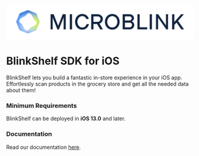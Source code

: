 ![Microblink](Resources/logo-microblink.png)

# **BlinkShelf** SDK for iOS

BlinkShelf lets you build a fantastic in-store experience in your iOS app. Effortlessly scan products in the grocery store and get all the needed data about them!

### Minimum Requirements

BlinkShelf can be deployed in **iOS 13.0** and later.

### Documentation

Read our documentation [here](https://microblink.github.io/blinkshelf-sdk-ios/documentation/blinkshelf/).

